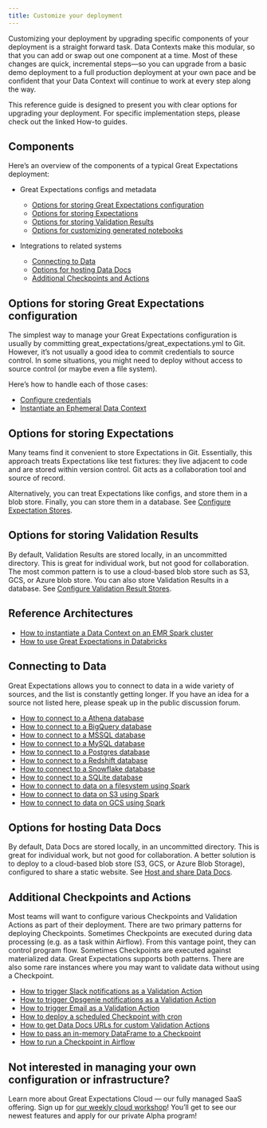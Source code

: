 ```yaml
---
title: Customize your deployment
---
```

Customizing your deployment by upgrading specific components of your deployment is a straight forward task. Data Contexts make this modular, so that you can add or swap out one component at a time. Most of these changes are quick, incremental steps—so you can upgrade from a basic demo deployment to a full production deployment at your own pace and be confident that your Data Context will continue to work at every step along the way.

This reference guide is designed to present you with clear options for upgrading your deployment. For specific implementation steps, please check out the linked How-to guides.

## Components

Here’s an overview of the components of a typical Great Expectations deployment:

* Great Expectations configs and metadata
  * [Options for storing Great Expectations configuration](#options-for-storing-great-expectations-configuration)
  * [Options for storing Expectations](#options-for-storing-expectations)
  * [Options for storing Validation Results](#options-for-storing-validation-results)
  * [Options for customizing generated notebooks](#options-for-customizing-generated-notebooks)

* Integrations to related systems
  * [Connecting to Data](#connecting-to-data)
  * [Options for hosting Data Docs](#options-for-hosting-data-docs)
  * [Additional Checkpoints and Actions](#additional-checkpoints-and-actions)

## Options for storing Great Expectations configuration
The simplest way to manage your Great Expectations configuration is usually by committing great_expectations/great_expectations.yml to Git. However, it’s not usually a good idea to commit credentials to source control. In some situations, you might need to deploy without access to source control (or maybe even a file system).

Here’s how to handle each of those cases:

* [Configure credentials](../guides/setup/configuring_data_contexts/how_to_configure_credentials.md)
* [Instantiate an Ephemeral Data Context](/docs/guides/setup/configuring_data_contexts/instantiating_data_contexts/instantiate_data_context)

## Options for storing Expectations

Many teams find it convenient to store Expectations in Git. Essentially, this approach treats Expectations like test fixtures: they live adjacent to code and are stored within version control. Git acts as a collaboration tool and source of record.

Alternatively, you can treat Expectations like configs, and store them in a blob store. Finally, you can store them in a database. See [Configure Expectation Stores](../guides/setup/configuring_metadata_stores/configure_expectation_stores.md).

## Options for storing Validation Results

By default, Validation Results are stored locally, in an uncommitted directory. This is great for individual work, but not good for collaboration. The most common pattern is to use a cloud-based blob store such as S3, GCS, or Azure blob store. You can also store Validation Results in a database. See [Configure Validation Result Stores](../guides/setup/configuring_metadata_stores/configure_result_stores.md).


## Reference Architectures

* [How to instantiate a Data Context on an EMR Spark cluster](../deployment_patterns/how_to_instantiate_a_data_context_on_an_emr_spark_cluster.md)
* [How to use Great Expectations in Databricks](../tutorials/getting_started/how_to_use_great_expectations_in_databricks.md)

## Connecting to Data

Great Expectations allows you to connect to data in a wide variety of sources, and the list is constantly getting longer. If you have an idea for a source not listed here, please speak up in the public discussion forum.

* [How to connect to a Athena database](/docs/0.15.50/guides/connecting_to_your_data/database/athena)
* [How to connect to a BigQuery database](/docs/0.15.50/guides/connecting_to_your_data/database/bigquery)
* [How to connect to a MSSQL database](/docs/0.15.50/guides/connecting_to_your_data/database/mssql)
* [How to connect to a MySQL database](/docs/0.15.50/guides/connecting_to_your_data/database/mysql)
* [How to connect to a Postgres database](/docs/0.15.50/guides/connecting_to_your_data/database/postgres)
* [How to connect to a Redshift database](/docs/0.15.50/guides/connecting_to_your_data/database/redshift)
* [How to connect to a Snowflake database](/docs/0.15.50/guides/connecting_to_your_data/database/snowflake)
* [How to connect to a SQLite database](/docs/0.15.50/guides/connecting_to_your_data/database/sqlite)
* [How to connect to data on a filesystem using Spark](/docs/0.15.50/guides/connecting_to_your_data/filesystem/spark)
* [How to connect to data on S3 using Spark](/docs/0.15.50/guides/connecting_to_your_data/cloud/s3/spark)
* [How to connect to data on GCS using Spark](/docs/0.15.50/guides/connecting_to_your_data/cloud/gcs/spark)

## Options for hosting Data Docs

By default, Data Docs are stored locally, in an uncommitted directory. This is great for individual work, but not good for collaboration. A better solution is to deploy to a cloud-based blob store (S3, GCS, or Azure Blob Storage), configured to share a static website. See [Host and share Data Docs](../guides/setup/configuring_data_docs/host_and_share_data_docs.md).


## Additional Checkpoints and Actions

Most teams will want to configure various Checkpoints and Validation Actions as part of their deployment. There are two primary patterns for deploying Checkpoints. Sometimes Checkpoints are executed during data processing (e.g. as a task within Airflow). From this vantage point, they can control program flow. Sometimes Checkpoints are executed against materialized data. Great Expectations supports both patterns. There are also some rare instances where you may want to validate data without using a Checkpoint.

* [How to trigger Slack notifications as a Validation Action](../guides/validation/validation_actions/how_to_trigger_slack_notifications_as_a_validation_action.md)
* [How to trigger Opsgenie notifications as a Validation Action](../guides/validation/validation_actions/how_to_trigger_opsgenie_notifications_as_a_validation_action.md)
* [How to trigger Email as a Validation Action](../guides/validation/validation_actions/how_to_trigger_email_as_a_validation_action.md)
* [How to deploy a scheduled Checkpoint with cron](../guides/validation/advanced/how_to_deploy_a_scheduled_checkpoint_with_cron.md)
* [How to get Data Docs URLs for custom Validation Actions](../guides/validation/advanced/how_to_get_data_docs_urls_for_custom_validation_actions.md)
* [How to pass an in-memory DataFrame to a Checkpoint](../guides/validation/checkpoints/how_to_pass_an_in_memory_dataframe_to_a_checkpoint.md)
* [How to run a Checkpoint in Airflow](../deployment_patterns/how_to_use_great_expectations_with_airflow.md)

## Not interested in managing your own configuration or infrastructure?
Learn more about Great Expectations Cloud — our fully managed SaaS offering. Sign up for [our weekly cloud workshop](https://greatexpectations.io/cloud)! You’ll get to see our newest features and apply for our private Alpha program!

